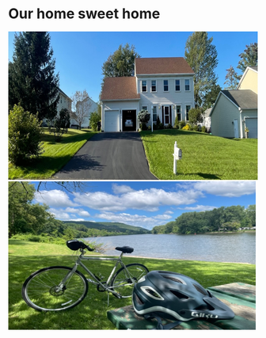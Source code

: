 <html>
<body>
<h1> Our home sweet home </h1>


<img src="House_19Runnel.jpg" alt="Ding home page" width="1200" height="300">

<img src="Ye_bike2.jpg" alt="Ding home page" width="500" height="300">


</body>
</html>
